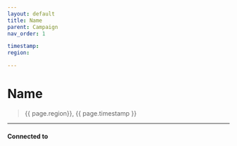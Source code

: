 ```yaml
---
layout: default
title: Name
parent: Campaign
nav_order: 1

timestamp: 
region: 

---
```


# Name

> {{ page.region}}, {{ page.timestamp }} 

---
#### Connected to

<!-- QueryToSerialize: LIST without ID "["+ title + "](https://terra-campaigns.github.io/"+ regexreplace(file.path, ".md", "") + ")" + ", from " + regexreplace(file.folder, "hostile/", "") FROM ([[]]) OR outgoing([[]]) WHERE file.name != this.file.name SORT file.folder DESC -->

